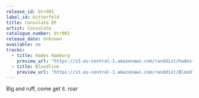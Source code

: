 ```yaml
---
release_id: btr001
label_id: bitterfeld
title: Consulate EP
artist: Consulate
catalogue_number: btr001
release_date: Unknown
available: no
tracks:
  - title: Hades Hamburg
    preview_url: "https://s3.eu-central-1.amazonaws.com/randdist/hades+hamburg+v2.mp3"
  - title: Bloodline
    preview_url: "https://s3.eu-central-1.amazonaws.com/randdist/Bloodline+1.mp3" 
---
```

Big and ruff, come get it. roar 
